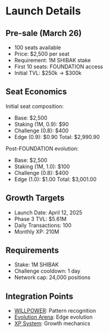 # Launch Details

## Pre-sale (March 26)
- 100 seats available
- Price: $2,500 per seat
- Requirement: 1M SHIBAK stake
- First 10 seats: FOUNDATION access
- Initial TVL: $250k → $300k

## Seat Economics
Initial seat composition:
- Base: $2,500
- Staking (1M, 0.9): $90
- Challenge (0.8): $400
- Edge (0.9): $0.90
Total: $2,990.90

Post-FOUNDATION evolution:
- Base: $2,500
- Staking (1M, 1.0): $100
- Challenge (0.8): $400
- Edge (1.0): $1.00
Total: $3,001.00

## Growth Targets
- Launch Date: April 12, 2025
- Phase 3 TVL: $5.61M
- Daily Transactions: 100
- Monthly XP: 210M

## Requirements
- Stake: 1M SHIBAK
- Challenge cooldown: 1 day
- Network cap: 24,000 positions

## Integration Points
- [WILLPOWER](WILLPOWER.md): Pattern recognition
- [Evolution Arena](Evolution-Arena.md): Edge evolution
- [XP System](XP-System.md): Growth mechanics
